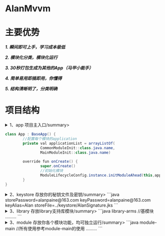 # AlanMvvm

# 主要优势

***1. 瞬间即可上手，学习成本极低***

***2. 模块化分类，模块化运行***

***3. 30秒打包生成为其他的App（马甲小能手）***

***4. 简单易用即插即用，你懂得***

***5. 结构清晰明了，分类明确***



# 项目结构

<details>
<summary>1、app 项目主入口/summary>

```java
class App : BaseApp() {
        //配置每个模块的application
        private val applicationList = arrayListOf(
                CommonModuleInit::class.java.name,
                MainModuleInit::class.java.name)
        
        override fun onCreate() {
                super.onCreate()
                //初始化模块
                ModuleLifecycleConfig.instance.initModuleAhead(this,applicationList)
        }
}
```
</details>

<details>
<summary>2、keystore 存放你的秘钥文件及密钥/summary>
```java
storePassword=alanpaine@163.com
keyPassword=alanpaine@163.com
keyAlias=Alan
storeFile=../keystore/AlanSignature.jks
```
</details>

<details>
<summary>3、library 存放library支持库模块/summary>
```java
library-arms //基模块
.........
```
</details>

<details>
<summary>3、module 存放你各个模块功能，均可独立运行/summary>
```java
module-main //所有使用参考module-main的使用
.........
```
</details>